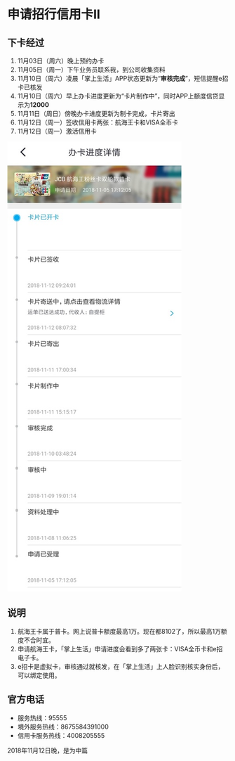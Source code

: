 # 申请招行信用卡II

## 下卡经过

1. 11月03日（周六）晚上预约办卡
2. 11月05日（周一）下午业务员联系我，到公司收集资料
3. 11月10日（周六）凌晨「掌上生活」APP状态更新为“**审核完成**”，短信提醒e招卡已核发
4. 11月10日（周六）早上办卡进度更新为“卡片制作中”，同时APP上额度信贷显示为**12000**
5. 11月11日（周日）傍晚办卡进度更新为制卡完成，卡片寄出
6. 11月12日（周一）签收信用卡两张：航海王卡和VISA全币卡
7. 11月12日（周一）激活信用卡

![办卡进度详情](images/ban-ka-jin-du.jpg)

## 说明

1. 航海王卡属于普卡。网上说普卡额度最高1万。现在都8102了，所以最高1万额度不合时宜。
2. 申请航海王卡，「掌上生活」申请进度会看到多了两张卡：VISA全币卡和e招电子卡。
3. e招卡是虚拟卡，审核通过就核发，在「掌上生活」上人脸识别核实身份后，可以绑定使用。

## 官方电话

- 服务热线：95555
- 境外服务热线：8675584391000
- 信用卡服务热线：4008205555

2018年11月12日晚，是为中篇

